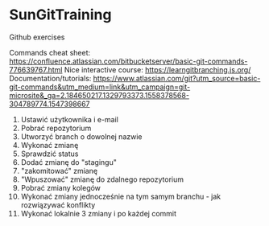 # SunGitTraining
Github exercises

Commands cheat sheet: https://confluence.atlassian.com/bitbucketserver/basic-git-commands-776639767.html
Nice interactive course: https://learngitbranching.js.org/
Documentation/tutorials: https://www.atlassian.com/git?utm_source=basic-git-commands&utm_medium=link&utm_campaign=git-microsite&_ga=2.184650217.1329793373.1558378568-304789774.1547398667


1. Ustawić użytkownika i e-mail
2. Pobrać repozytorium
3. Utworzyć branch o dowolnej nazwie
4. Wykonać zmianę
5. Sprawdzić status
6. Dodać zmianę do "stagingu"
7. "zakomitować" zmianę
8. "Wpuszować" zmianę do zdalnego repozytorium
9. Pobrać zmiany kolegów
10. Wykonać zmiany jednocześnie na tym samym branchu - jak rozwiązywać konflikty
11. Wykonać lokalnie 3 zmiany i po każdej commit
